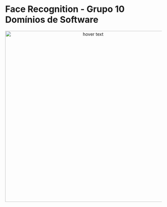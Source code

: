 # Face Recognition - Grupo 10 Domínios de Software

<p align="center">
  <img src="https://user-images.githubusercontent.com/82418789/207737560-e0ec8db0-eeff-4d90-b35f-0de49fe41ef1.png" width="550" title="hover text">
</p>
